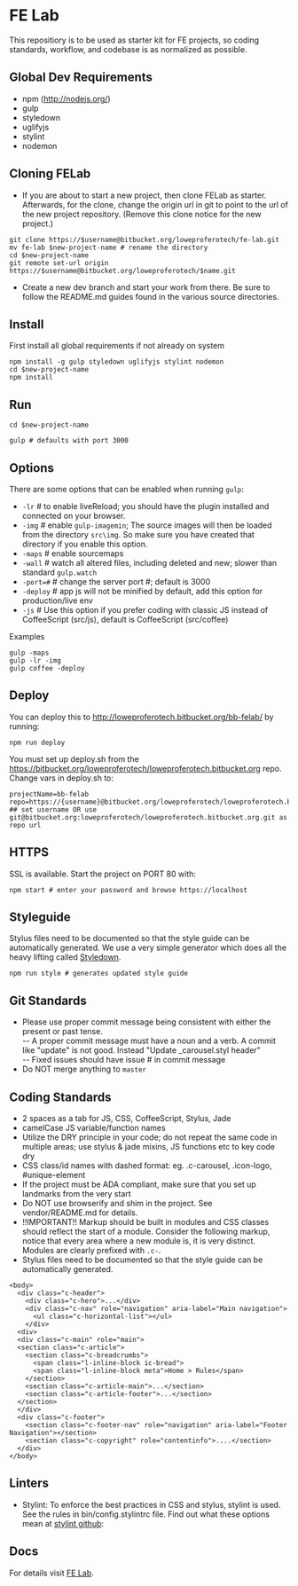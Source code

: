 FE Lab
=================
This repositiory is to be used as starter kit for FE projects, so coding standards, workflow, and codebase is as normalized as possible.

Global Dev Requirements
-------------
  * npm (http://nodejs.org/)
  * gulp
  * styledown
  * uglifyjs
  * stylint
  * nodemon

Cloning FELab
-------------
- If you are about to start a new project, then clone FELab as starter. Afterwards, for the clone, change the origin url in git to point to the url of the new project repository. (Remove this clone notice for the new project.)

```
git clone https://$username@bitbucket.org/loweproferotech/fe-lab.git
mv fe-lab $new-project-name # rename the directory
cd $new-project-name
git remote set-url origin https://$username@bitbucket.org/loweproferotech/$name.git
```

- Create a new dev branch and start your work from there. Be sure to follow the README.md guides found in the various source directories.

Install
-------------
First install all global requirements if not already on system

```
npm install -g gulp styledown uglifyjs stylint nodemon
cd $new-project-name
npm install
```

Run
-------------

```
cd $new-project-name

gulp # defaults with port 3000
```

Options
-------------
There are some options that can be enabled when running `gulp`:  
- `-lr`   # to enable liveReload; you should have the plugin installed and connected on your browser.  
- `-img`  # enable `gulp-imagemin`; The source images will then be loaded from the directory `src\img`. So make sure you have created that directory if you enable this option.  
- `-maps` # enable sourcemaps  
- `-wall` # watch all altered files, including deleted and new; slower than standard `gulp.watch`  
- `-port=#` # change the server port #; default is 3000  
- `-deploy` # app js will not be minified by default, add this option for production/live env  
- `-js`   # Use this option if you prefer coding with classic JS instead of CoffeeScript (src/js), default is CoffeeScript (src/coffee)

Examples
```
gulp -maps
gulp -lr -img
gulp coffee -deploy
```

Deploy
-------------
You can deploy this to http://loweproferotech.bitbucket.org/bb-felab/ by running:
```
npm run deploy
```
You must set up deploy.sh from the https://bitbucket.org/loweproferotech/loweproferotech.bitbucket.org repo.  
Change vars in deploy.sh to:
```
projectName=bb-felab
repo=https://{username}@bitbucket.org/loweproferotech/loweproferotech.bitbucket.org.git
## set username OR use git@bitbucket.org:loweproferotech/loweproferotech.bitbucket.org.git as repo url
```

HTTPS
-------------
SSL is available. Start the project on PORT 80 with:
```
npm start # enter your password and browse https://localhost
```

Styleguide
-------------
Stylus files need to be documented so that the style guide can be automatically generated. We use a very simple generator which does all the heavy lifting called [Styledown](https://github.com/styledown/styledown). 
```
npm run style # generates updated style guide
```

Git Standards
--------------
- Please use proper commit message being consistent with either the present or past tense.  
-- A proper commit message must have a noun and a verb. A commit like "update" is not good. Instead "Update _carousel.styl header"  
-- Fixed issues should have issue # in commit message  
- Do NOT merge anything to `master`  
  
Coding Standards
--------------
- 2 spaces as a tab for JS, CSS, CoffeeScript, Stylus, Jade  
- camelCase JS variable/function names  
- Utilize the DRY principle in your code; do not repeat the same code in multiple areas; use stylus & jade mixins, JS functions etc to key code dry
- CSS class/id names with dashed format: eg. .c-carousel, .icon-logo, #unique-element
- If the project must be ADA compliant, make sure that you set up landmarks from the very start
- Do NOT use browserify and shim in the project. See vendor/README.md for details.
- !!IMPORTANT!! Markup should be built in modules and CSS classes should reflect the start of a module. Consider the following markup, notice that every area where a new module is, it is very distinct. Modules are clearly prefixed with `.c-`. 
- Stylus files need to be documented so that the style guide can be automatically generated.
```
<body>
  <div class="c-header">
    <div class="c-hero">...</div>
    <div class="c-nav" role="navigation" aria-label="Main navigation">
      <ul class="c-horizontal-list"></ul>
    </div>
  <div>
  <div class="c-main" role="main">
  <section class="c-article">
    <section class="c-breadcrumbs">
      <span class="l-inline-block ic-bread">
      <span class="l-inline-block meta">Home > Rules</span>
    </section>
    <section class="c-article-main">...</section>
    <section class="c-article-footer">...</section>
  </section>
  </div>
  <div class="c-footer">
    <section class="c-footer-nav" role="navigation" aria-label="Footer Navigation"></section>
    <section class="c-copyright" role="contentinfo">....</section>
  </div>
</body>
```

Linters
------------
- Stylint: To enforce the best practices in CSS and stylus, stylint is used. See the rules in bin/config.stylintrc file. Find out what these options mean at [stylint github](https://github.com/rossPatton/stylint): 

Docs
------------
For details visit [FE Lab](https://loweproferotech.atlassian.net/wiki/display/IL/FE+Lab).
